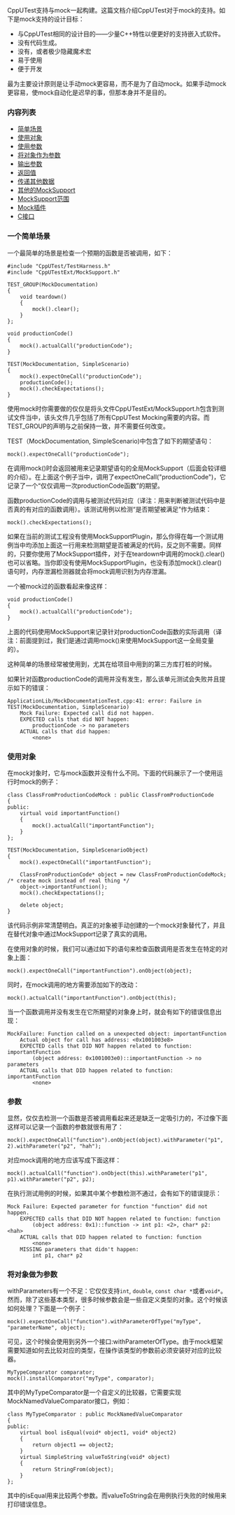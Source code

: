 CppUTest支持与mock一起构建。这篇文档介绍CppUTest对于mock的支持。如下是mock支持的设计目标：

- 与CppUTest相同的设计目的——少量C++特性以便更好的支持嵌入式软件。
- 没有代码生成。
- 没有，或者极少隐藏魔术宏
- 易于使用
- 便于开发

最为主要设计原则是让手动mock更容易，而不是为了自动mock。如果手动mock更容易，使mock自动化是迟早的事，但那本身并不是目的。

### 内容列表
- [简单场景]()
- [使用对象]()
- [使用参数]()
- [将对象作为参数]()
- [输出参数]()
- [返回值]()
- [传递其他数据]()
- [其他的MockSupport]()
- [MockSupport范围]()
- [Mock插件]()
- [C接口]()

### 一个简单场景
一个最简单的场景是检查一个预期的函数是否被调用，如下：

```
#include "CppUTest/TestHarness.h"
#include "CppUTestExt/MockSupport.h"

TEST_GROUP(MockDocumentation)
{
    void teardown()
    {
        mock().clear();
    }
};

void productionCode()
{
    mock().actualCall("productionCode");
}

TEST(MockDocumentation, SimpleScenario)
{
    mock().expectOneCall("productionCode");
    productionCode();
    mock().checkExpectations();
}

```

使用mock时你需要做的仅仅是将头文件CppUTestExt/MockSupport.h包含到测试文件当中，该头文件几乎包括了所有CppUTest Mocking需要的内容。而TEST_GROUP的声明与之前保持一致，并不需要任何改变。

TEST（MockDocumentation, SimpleScenario)中包含了如下的期望语句：

```
mock().expectOneCall("productionCode");
```

在调用mock()时会返回被用来记录期望语句的全局MockSupport（后面会较详细的介绍）。在上面这个例子当中，调用了expectOneCall("productionCode")，它记录了一个“仅仅调用一次productionCode函数”的期望。

函数productionCode的调用与被测试代码对应（译注：用来判断被测试代码中是否真的有对应的函数调用）。该测试用例以检测“是否期望被满足”作为结束：

```
mock().checkExpectations();
```

如果在当前的测试工程没有使用MockSupportPlugin，那么你得在每一个测试用例当中均添加上面这一行用来检测期望是否被满足的代码，反之则不需要。同样的，只要你使用了MockSupport插件，对于在teardown中调用的mock().clear()也可以省略。当你即没有使用MockSupportPlugin，也没有添加mock().clear()语句时，内存泄漏检测器就会将mock调用识别为内存泄漏。

一个被mock过的函数看起来像这样：

```
void productionCode()
{
    mock().actualCall("productionCode");
}
```

上面的代码使用MockSupport来记录针对productionCode函数的实际调用（译注：前面提到过，我们是通过调用mock()来使用MockSupport这一全局变量的）。

这种简单的场景经常被使用到，尤其在给项目中用到的第三方库打桩的时候。

如果针对函数productionCode的调用并没有发生，那么该单元测试会失败并且提示如下的错误：

```
ApplicationLib/MockDocumentationTest.cpp:41: error: Failure in TEST(MockDocumentation, SimpleScenario)
    Mock Failure: Expected call did not happen.
    EXPECTED calls that did NOT happen:
        productionCode -> no parameters
    ACTUAL calls that did happen:
        <none>
```

### 使用对象
在mock对象时，它与mock函数并没有什么不同。下面的代码展示了一个使用运行时mock的例子：

```
class ClassFromProductionCodeMock : public ClassFromProductionCode
{
public:
    virtual void importantFunction()
    {
        mock().actualCall("importantFunction");
    }
};

TEST(MockDocumentation, SimpleScenarioObject)
{
    mock().expectOneCall("importantFunction");

    ClassFromProductionCode* object = new ClassFromProductionCodeMock; /* create mock instead of real thing */
    object->importantFunction();
    mock().checkExpectations();

    delete object;
}
```

该代码示例非常清楚明白。真正的对象被手动创建的一个mock对象替代了，并且在替代对象中通过MockSupport记录了真实的调用。

在使用对象的时候，我们可以通过如下的语句来检查函数调用是否发生在特定的对象上面：

```
mock().expectOneCall("importantFunction").onObject(object);
```

同时，在mock调用的地方需要添加如下的改动：

```
mock().actualCall("importantFunction").onObject(this);
```

当一个函数调用并没有发生在它所期望的对象身上时，就会有如下的错误信息出现：

```
MockFailure: Function called on a unexpected object: importantFunction
    Actual object for call has address: <0x1001003e8>
    EXPECTED calls that DID NOT happen related to function: importantFunction
        (object address: 0x1001003e0)::importantFunction -> no parameters
    ACTUAL calls that DID happen related to function: importantFunction
        <none>
```

### 参数
显然，仅仅去检测一个函数是否被调用看起来还是缺乏一定吸引力的，不过像下面这样可以记录一个函数的参数就很有用了：

```
mock().expectOneCall("function").onObject(object).withParameter("p1", 2).withParameter("p2", "hah");
```

对应mock调用的地方应该写成下面这样：

```
mock().actualCall("function").onObject(this).withParameter("p1", p1).withParameter("p2", p2);
```

在执行测试用例的时候，如果其中某个参数检测不通过，会有如下的错误提示：

```
Mock Failure: Expected parameter for function "function" did not happen.
    EXPECTED calls that DID NOT happen related to function: function
        (object address: 0x1)::function -> int p1: <2>, char* p2: <hah>
    ACTUAL calls that DID happen related to function: function
        <none>
    MISSING parameters that didn't happen:
        int p1, char* p2
```

### 将对象做为参数
withParameters有一个不足：它仅仅支持`int`, `double`, `const char *`或者`void*`。然而，除了这些基本类型，很多时候参数会是一些自定义类型的对象。这个时候该如何处理？下面是一个例子：

```
mock().expectOneCall("function").withParameterOfType("myType", "parameterName", object);
```

可见，这个时候会使用到另外一个接口:withParameterOfType。由于mock框架需要知道如何去比较对应的类型，在操作该类型的参数前必须安装好对应的比较器。

```
MyTypeComparator comparator;
mock().installComparator("myType", comparator);
```

其中的MyTypeComparator是一个自定义的比较器，它需要实现MockNamedValueComparator接口，例如：

```
class MyTypeComparator : public MockNamedValueComparator
{
public:
    virtual bool isEqual(void* object1, void* object2)
    {
        return object1 == object2;
    }
    virtual SimpleString valueToString(void* object)
    {
        return StringFrom(object);
    }
};
```

其中的isEqual用来比较两个参数。而valueToString会在用例执行失败的时候用来打印错误信息。





